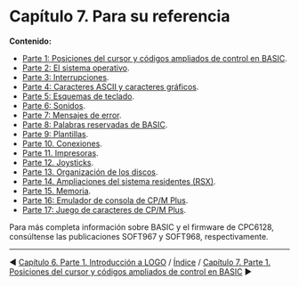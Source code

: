 # Capítulo 7. Para su referencia


**Contenido:**

* [Parte 1: Posiciones del cursor y códigos ampliados de control en BASIC](7.01.-Posiciones-del-cursor-y-códigos-ampliados-de-control-en-BASIC.md).
* [Parte 2: El sistema operativo](7.02.-El-sistema-operativo.md).
* [Parte 3: Interrupciones](7.03.-Interrupciones.md).
* [Parte 4: Caracteres ASCII y caracteres gráficos](7.04.-Caracteres-ASCII-y-caracteres-gráficos-en-BASIC.md).
* [Parte 5: Esquemas de teclado](7.05.-Esquemas-de-teclado.md).
* [Parte 6: Sonidos](7.06.-Sonidos.md).
* [Parte 7: Mensajes de error](7.07.-Mensajes-de-error-de-BASIC.md).
* [Parte 8: Palabras reservadas de BASIC](7.08.-Palabras-reservadas-de-BASIC.md).
* [Parte 9: Plantillas](7.09.-Plantillas.md).
* [Parte 10. Conexiones](7.10.-Conexiones.md).
* [Parte 11. Impresoras](7.11.-Impresoras.md).
* [Parte 12. Joysticks](7.12.-Joysticks.md).
* [Parte 13. Organización de los discos](7.13.-Organización-de-los-discos.md).
* [Parte 14. Ampliaciones del sistema residentes (RSX)](7.14.-Ampliaciones-del-sistema-residentes-RSX.md).
* [Parte 15. Memoria](7.15.-Memoria.md).
* [Parte 16: Emulador de consola de CP/M Plus](7.16.-Emulador-de-consola-CP-M-Plus.md).
* [Parte 17: Juego de caracteres de CP/M Plus](7.17.-Juego-de-caracteres-de-CP-M-Plus.md).

Para más completa información sobre BASIC y el firmware de CPC6128, consúltense las publicaciones SOFT967 y SOFT968, respectivamente.

***

&#9664; [Capítulo 6. Parte 1. Introducción a LOGO](6.01.-Introducción-a-LOGO.md)   /  [Índice](0.03.-Contenido.md)  /   [Capítulo 7. Parte 1. Posiciones del cursor y códigos ampliados de control en BASIC](7.01.-Posiciones-del-cursor-y-códigos-ampliados-de-control-en-BASIC.md) &#9654;